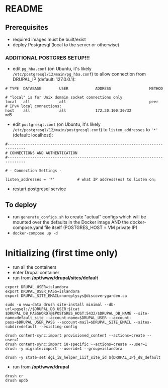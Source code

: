# README

## Prerequisites
- required images must be built/exist
- deploy Postgresql (local to the server or otherwise)

### ADDITIONAL POSTGRES SETUP!!!
- edit `pg_hba.conf` (on Ubuntu, it's likely `/etc/postgresql/12/main/pg_hba.conf`) to allow connection from DRUPAL_IP (default: 127.0.0.1):
```
# TYPE  DATABASE        USER            ADDRESS                 METHOD

# "local" is for Unix domain socket connections only
local   all             all                                     peer
# IPv4 local connections:
host    all             all             172.20.100.30/32            md5
```

- edit `postgresql.conf` (on Ubuntu, it's likely `/etc/postgresql/12/main/postgresql.conf`) to `listen_addresses` to `'*'` (default: localhost):
```
#------------------------------------------------------------------------------
# CONNECTIONS AND AUTHENTICATION
#------------------------------------------------------------------------------

# - Connection Settings -

listen_addresses = '*'          # what IP address(es) to listen on;
```

- restart postgresql service


## To deploy 
- run `generate_configs.sh` to create "actual" configs which will be mounted over the defaults in the Docker image AND the docker-compose.yaml file itself (POSTGRES_HOST = VM private IP)
- `docker-compose up -d`

# Initializing (first time only)
- run all the containers
- enter Drupal container
- run from **/opt/www/drupal/sites/default**
```
export DRUPAL_USER=islandora
export DRUPAL_USER_PASS=islandora
export DRUPAL_SITE_EMAIL=noreplysys@discoverygarden.ca

sudo -u www-data drush site-install minimal --db-url=pgsql://$DRUPAL_DB_USER:$(cat $DRUPAL_DB_PASSWORD)@$POSTGRES_HOST:5432/$DRUPAL_DB_NAME --site-name=default_site --account-name=$DRUPAL_USER --account-pass=$DRUPAL_USER_PASS --account-mail=$DRUPAL_SITE_EMAIL --sites-subdir=default --existing-config

drush content-sync:import provisioned_content --actions=create --user=1
drush content-sync:import i8-specific --actions=create --user=1
drush -y migrate:import --userid=1 --group=islandora

drush -y state-set dgi_i8_helper_iiif_site_id ${DRUPAL_IP}_d8_default
```

- run from **/opt/www/drupal**
```
drush cr
drush updb
```
